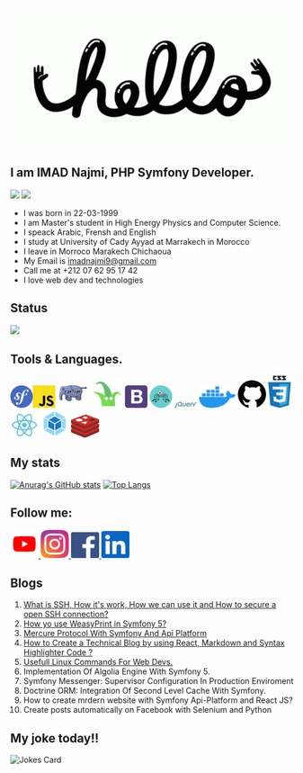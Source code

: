 
<div><img src="https://github.com/najmi9/najmi9/blob/main/love-wide.gif" /></div>

## I am IMAD Najmi, PHP Symfony Developer.

<img src="https://img.shields.io/static/v1?label=Experience&message=2 years&color=red&style=social&logo=github&?logoColor=red"/> ![](https://komarev.com/ghpvc/?username=najmi9&color=blueviolet)

* I was born in 22-03-1999
* I am Master's student in High Energy Physics and Computer Science.
* I speack Arabic, Frensh and English
* I study at University of Cady Ayyad at Marrakech in Morocco
* I leave in Morroco Marakech Chichaoua
* My Email is imadnajmi9@gmail.com
* Call me at +212 07 62 95 17 42
* I love web dev and technologies

## Status

![](https://github-profile-summary-cards.vercel.app/api/cards/profile-details?username=najmi9&theme=vue)



## Tools & Languages.

<img src="imgs/sf.svg" width="40" alt="Symfony 5"><img src="imgs/javascript.svg" width="40" alt="JS ECMA S6">
<img src="imgs/php.svg" width="56" alt="PHP7+">
<img src="imgs/twig.svg" width="56" alt="+Twig">
<img src="imgs/bootstrap-4.svg" width="40" alt="Bootstrap 5">
<img src="imgs/api.svg" width="40" alt="Api Platform">
<img src="imgs/$.svg" width="40" alt="jQuery">
<img src="imgs/docker.svg" width="65" alt="Docker">
<img src="imgs/git.svg" width="50" alt="GIT">
<img src="imgs/css.svg" width="40" alt="CSS3">
<img src="imgs/react.svg" width="50" alt="React">
<img src="imgs/webpack.svg" width="50" alt="Webpack Encore">
<img src="imgs/redis.svg" width="50" alt="Webpack Encore">

## My stats

[![Anurag's GitHub stats](https://github-readme-stats.vercel.app/api?username=najmi9&count_private=true&show_icons=true&theme=heme=blue-green)](https://github.com/anuraghazra/github-readme-stats)
[![Top Langs](https://github-readme-stats.vercel.app/api/top-langs/?username=najmi9&layout=compact)](https://github.com/anuraghazra/github-readme-stats)


## Follow me:
<a href="https://www.youtube.com/channel/UCLN-GyaZh0079KY7uzqEoSw" alt="Youtube">
<img src="imgs/ytb.svg" width="50" alt="Webpack Encore">
</a>

<a href="https://www.instagram.com/imadnjma/" alt="Youtube">
<img src="imgs/insta.svg" width="50" alt="Webpack Encore">
</a>


<a href="https://facebook.com/imad.najmi.cr7">
<img src="imgs/fc.svg" width="50" alt="Facebook">
</a>

<a href="https://linedin.com/mwlite/in/imad-najmi-673746200">
<img src="imgs/linkedin.svg" width="50" alt="Linkedin">
</a>

## Blogs

1. <a href="https://github.com/najmi9/imad-najmi/blob/master/src/components/blog/posts/ssh.md">What is SSH, How it's work, How we can use it and How to secure a open SSH connection?</a>
2. <a href="https://github.com/najmi9/imad-najmi/blob/master/src/components/blog/posts/weasyprint.md">How yo use WeasyPrint in Symfony 5?</a>
3. <a href="https://github.com/najmi9/imad-najmi/blob/master/src/components/blog/posts/mercure_symfony.md">Mercure Protocol With Symfony And Api Platform</a>
4. <a href="https://github.com/najmi9/imad-najmi/edit/master/src/components/blog/posts/react_blog.md">How to Create a Technical Blog by using React, Markdown and Syntax Highlighter Code ?</a>
5. <a href="https://github.com/najmi9/imad-najmi/blob/master/src/components/blog/posts/linux-commands.md">Usefull Linux Commands For Web Devs.</a>
6. <a src="https://github.com/najmi9/imad-najmi/blob/master/src/components/blog/posts/algolia.md">Implementation Of Algolia Engine With Symfony 5.</a>
7. <a src="https://github.com/najmi9/imad-najmi/blob/master/src/components/blog/posts/messenger_symfony.md">Symfony Messenger: Supervisor Configuration In Production Enviroment</a>
8. <a src="https://github.com/najmi9/imad-najmi/blob/master/src/components/blog/posts/doctrine_cache.md">Doctrine ORM: Integration Of Second Level Cache With Symfony.</a>
9. <a src="https://github.com/najmi9/imad-najmi/blob/master/src/components/blog/posts/react_symfony.md">How to create mrdern website with Symfony Api-Platform and React JS?</a>
10. <a src="https://github.com/najmi9/imad-najmi/blob/master/src/components/blog/posts/fc_automate_post.md">Create posts automatically on Facebook with Selenium and Python</a>
## My joke today!!



![Jokes Card](https://readme-jokes.vercel.app/api)

